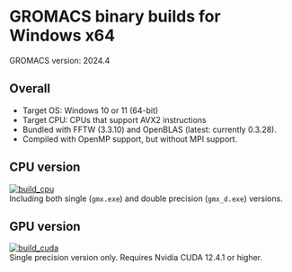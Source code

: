 # GROMACS binary builds for Windows x64

GROMACS version: 2024.4

## Overall
- Target OS: Windows 10 or 11 (64-bit)
- Target CPU: CPUs that support AVX2 instructions
- Bundled with FFTW (3.3.10) and OpenBLAS (latest: currently 0.3.28).
- Compiled with OpenMP support, but without MPI support.

## CPU version
[![build_cpu](https://github.com/KaneGreen/GROMACS-Windows-Builder/actions/workflows/build_cpu.yml/badge.svg)](https://github.com/KaneGreen/GROMACS-Windows-Builder/actions/workflows/build_cpu.yml)  
Including both single (`gmx.exe`) and double precision (`gmx_d.exe`) versions.

## GPU version
[![build_cuda](https://github.com/KaneGreen/GROMACS-Windows-Builder/actions/workflows/build_cuda.yml/badge.svg)](https://github.com/KaneGreen/GROMACS-Windows-Builder/actions/workflows/build_cuda.yml)  
Single precision version only. Requires Nvidia CUDA 12.4.1 or higher.
